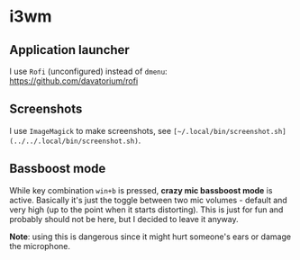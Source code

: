 # i3wm

## Application launcher
I use `Rofi` (unconfigured) instead of `dmenu`: https://github.com/davatorium/rofi

## Screenshots
I use `ImageMagick` to make screenshots, see `[~/.local/bin/screenshot.sh](../../.local/bin/screenshot.sh)`.

## Bassboost mode
While key combination `win+b` is pressed, **crazy mic bassboost mode** is active. Basically it's just the toggle between two mic volumes - default and very high (up to the point when it starts distorting).
This is just for fun and probably should not be here, but I decided to leave it anyway.

**Note**: using this is dangerous since it might hurt someone's ears or damage the microphone.

